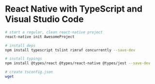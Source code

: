 # React Native with TypeScript and Visual Studio Code

```bash
# start a regular, clean react-native project
react-native init AwesomeProject

# install deps
npm install typescript tslint rimraf concurrently --save-dev

# install typings
npm install @types/react @types/react-native @types/jest --save-dev

# create tsconfig.json
wget 

```

